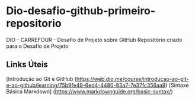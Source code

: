 # Dio-desafio-github-primeiro-repositorio
DIO - CARREFOUR - Desafio de Projeto sobre GitHub
Repositório criado para o Desafio de Projeto

## Links Úteis
[Introdução ao Git e GitHub (https://web.dio.me/course/introducao-ao-git-e-ao-github/learning/75b9fe49-6ed4-4480-83a7-7e37fc356aa9)
[Sintaxe Básica Markdown] (https://www.markdownguide.org/basic-syntax/)
